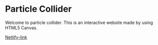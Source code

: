 # Particle Collider

Welcome to particle collider. This is an interactive website made by using HTML5 Canvas.

[Netlify-link](https://www.example.com)
